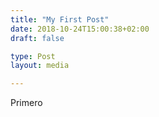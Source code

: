 ```yaml
---
title: "My First Post"
date: 2018-10-24T15:00:38+02:00
draft: false

type: Post
layout: media

---
```

Primero
